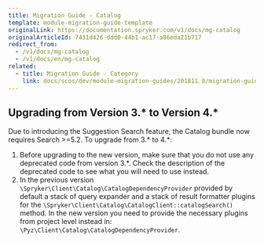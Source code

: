 ```yaml
---
title: Migration Guide - Catalog
template: module-migration-guide-template
originalLink: https://documentation.spryker.com/v1/docs/mg-catalog
originalArticleId: 7431d426-ddd0-44b1-ac17-a86eda21b717
redirect_from:
  - /v1/docs/mg-catalog
  - /v1/docs/en/mg-catalog
related:
  - title: Migration Guide - Category
    link: docs/scos/dev/module-migration-guides/201811.0/migration-guide-category.html
---
```


## Upgrading from Version 3.* to Version 4.*

Due to introducing the Suggestion Search feature, the Catalog bundle now requires Search >=5.2.
To upgrade from 3.* to 4.\*:
1. Before upgrading to the new version, make sure that you do not use any deprecated code from version 3.\*. Check the description of the deprecated code to see what you will need to use instead.
2. In the previous version `\Spryker\Client\Catalog\CatalogDependencyProvider` provided by default a stack of query expander and a stack of result formatter plugins for the `\Spryker\Client\Catalog\CatalogClient::catalogSearch()` method. In the new version you need to provide the necessary plugins from project level instead in: `\Pyz\Client\Catalog\CatalogDependencyProvider`.
